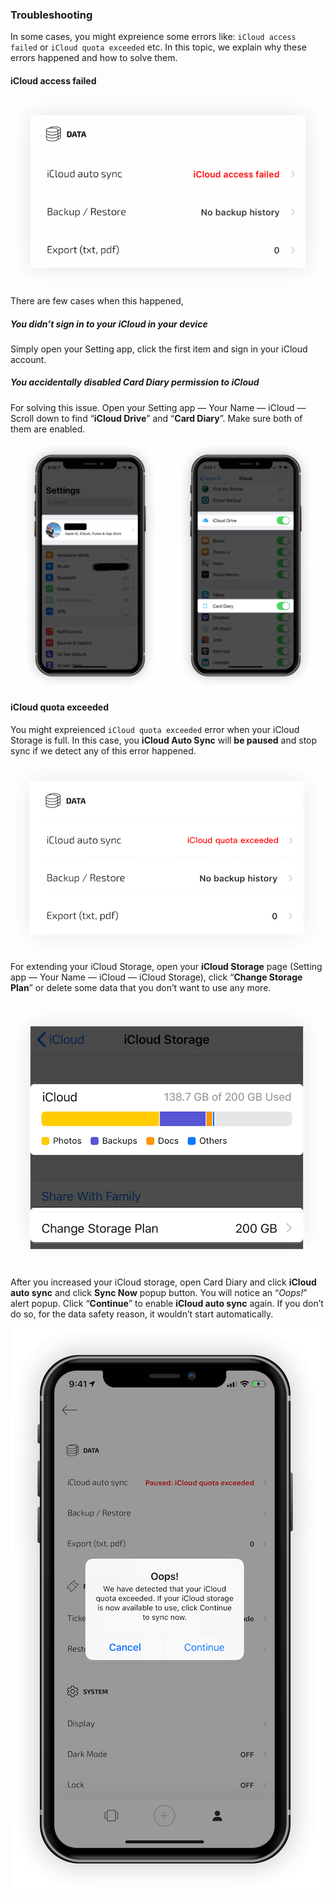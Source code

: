 ### Troubleshooting

In some cases, you might expreience some errors like: `iCloud access failed` or `iCloud quota exceeded` etc. In this topic, we explain why these errors happened and how to solve them.

#### iCloud access failed

![iCloudAccessFailed0](HelpImages/Screenshots/iCloudAccessFailed0.png)

There are few cases when this happened,

##### You didn’t sign in to your iCloud in your device

Simply open your Setting app, click the first item and sign in your iCloud account.

##### You accidentally disabled Card Diary permission to iCloud

For solving this issue. Open your Setting app — Your Name — iCloud — Scroll down to find “**iCloud Drive**” and “**Card Diary**”. Make sure both of them are enabled.

![iCloudAccessFailed](HelpImages/Screenshots/iCloudAccessFailed.png)

#### iCloud quota exceeded

You might expreienced `iCloud quota exceeded` error when your iCloud Storage is full. In this case, you **iCloud Auto Sync** will **be paused** and stop sync if we detect any of this error happened.

![iCloudQuotaExceeded0](HelpImages/Screenshots/iCloudQuotaExceeded0.png)

 For extending your iCloud Storage, open your **iCloud Storage** page (Setting app — Your Name — iCloud — iCloud Storage), click “**Change Storage Plan**” or delete some data that you don’t want to use any more.

![iCloudQuotaExceeded](HelpImages/Screenshots/iCloudQuotaExceeded.png)

After you increased your iCloud storage, open Card Diary and click **iCloud auto sync** and click **Sync Now** popup button. You will notice an “*Oops!*” alert popup. Click “**Continue**” to enable **iCloud auto sync** again. If you don’t do so, for the data safety reason, it wouldn’t start automatically. 

![iCloudQuotaExceeded1](HelpImages/Screenshots/iCloudQuotaExceeded1.png)



